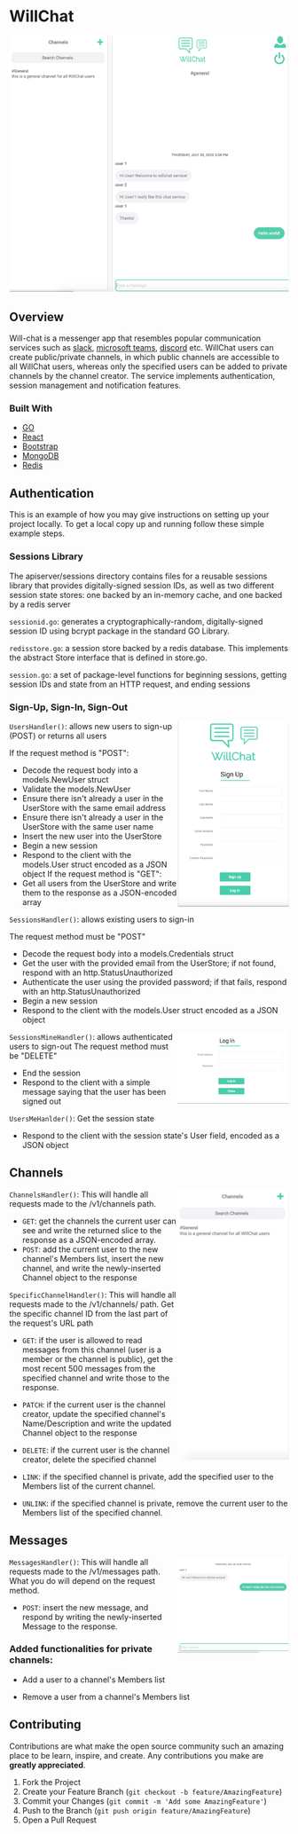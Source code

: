 
<!-- ABOUT THE PROJECT -->
# WillChat
![Home](imgs/Home.png)

## Overview
Will-chat is a messenger app that resembles popular communication services such as [slack](https://slack.com/), [microsoft teams](https://www.microsoft.com/en-us/microsoft-365/microsoft-teams/group-chat-software), [discord](https://discord.com/new) etc. WillChat users can create public/private channels, in which public channels are accessible to all WillChat users, whereas only the specified users can be added to private channels by the channel creator. The service implements authentication, session management and notification features. 

### Built With
* [GO](https://golang.org/)
* [React](https://reactjs.org)
* [Bootstrap](https://getbootstrap.com/)
* [MongoDB](https://www.mongodb.com/)
* [Redis](https://redis.io/)


<!-- GETTING STARTED -->
## Authentication

This is an example of how you may give instructions on setting up your project locally.
To get a local copy up and running follow these simple example steps.

### Sessions Library

The apiserver/sessions directory contains files for a reusable sessions library that provides digitally-signed session IDs, as well as two different session state stores: one backed by an in-memory cache, and one backed by a redis server

`sessionid.go`: generates a cryptographically-random, digitally-signed session ID using bcrypt package in the standard GO Library.

`redisstore.go`: a session store backed by a redis database. This implements the abstract Store interface that is defined in store.go.

`session.go`: a set of package-level functions for beginning sessions, getting session IDs and state from an HTTP request, and ending sessions

### Sign-Up, Sign-In, Sign-Out

<img src="imgs/Signup.png" width=200 align=right>

`UsersHandler()`: allows new users to sign-up (POST) or returns all users

If the request method is "POST":
+ Decode the request body into a models.NewUser struct
+ Validate the models.NewUser
+ Ensure there isn't already a user in the UserStore with the same email address
+ Ensure there isn't already a user in the UserStore with the same user name
+ Insert the new user into the UserStore
+ Begin a new session
+ Respond to the client with the models.User struct encoded as a JSON object
If the request method is "GET":
+ Get all users from the UserStore and write them to the response as a JSON-encoded array

`SessionsHandler()`: allows existing users to sign-in

The request method must be "POST"
+ Decode the request body into a models.Credentials struct
+ Get the user with the provided email from the UserStore; if not found, respond with an http.StatusUnauthorized
+ Authenticate the user using the provided password; if that fails, respond with an http.StatusUnauthorized
+ Begin a new session
+ Respond to the client with the models.User struct encoded as a JSON object

<img src="imgs/Login.png" width=200 align=right>

`SessionsMineHandler()`: allows authenticated users to sign-out
The request method must be "DELETE"
+ End the session
+ Respond to the client with a simple message saying that the user has been signed out

`UsersMeHanlder()`: Get the session state
+ Respond to the client with the session state's User field, encoded as a JSON object


## Channels

<img src="imgs/Channels.png" width=200 align=right>

`ChannelsHandler()`: This will handle all requests made to the /v1/channels path.

+ `GET`: get the channels the current user can see and write the returned slice to the response as a JSON-encoded array.
+ `POST`: add the current user to the new channel's Members list, insert the new channel, and write the newly-inserted Channel object to the response

`SpecificChannelHandler()`: This will handle all requests made to the /v1/channels/<channel-id> path. Get the specific channel ID from the last part of the request's URL path 
  
+ `GET`: if the user is allowed to read messages from this channel (user is a member or the channel is public), get the most recent 500 messages from the specified channel and write those to the response.

+ `PATCH`: if the current user is the channel creator, update the specified channel's Name/Description and write the updated Channel object to the response

+ `DELETE`: if the current user is the channel creator, delete the specified channel

+ `LINK`: if the specified channel is private, add the specified user to the Members list of the current channel.

+ `UNLINK`: if the specified channel is private, remove the current user to the Members list of the specified channel.

## Messages

<img src="imgs/Chat.png" width=200 align=right>

`MessagesHandler()`: This will handle all requests made to the /v1/messages path. What you do will depend on the request method.

+ `POST`: insert the new message, and respond by writing the newly-inserted Message to the response.

### Added functionalities for private channels:

+ Add a user to a channel's Members list

+ Remove a user from a channel's Members list

<!-- CONTRIBUTING -->
## Contributing

Contributions are what make the open source community such an amazing place to be learn, inspire, and create. Any contributions you make are **greatly appreciated**.

1. Fork the Project
2. Create your Feature Branch (`git checkout -b feature/AmazingFeature`)
3. Commit your Changes (`git commit -m 'Add some AmazingFeature'`)
4. Push to the Branch (`git push origin feature/AmazingFeature`)
5. Open a Pull Request






